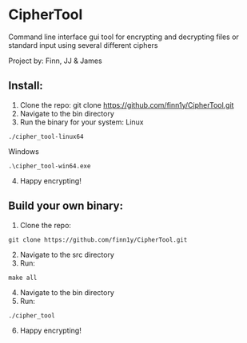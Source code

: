 # CipherTool

Command line interface gui tool for encrypting and decrypting files or standard input using several different ciphers

Project by: Finn, JJ & James

## Install:
  1. Clone the repo:
  git clone https://github.com/finn1y/CipherTool.git
  2. Navigate to the bin directory
  3. Run the binary for your system: 
  Linux
  ```
  ./cipher_tool-linux64
  ```
  Windows
  ```
  .\cipher_tool-win64.exe
  ```
  4. Happy encrypting!

## Build your own binary:
  1. Clone the repo:
  ```
  git clone https://github.com/finn1y/CipherTool.git
  ```
  2. Navigate to the src directory
  3. Run: 
  ```
  make all
  ```
  4. Navigate to the bin directory
  5. Run: 
  ```
  ./cipher_tool
  ```
  6. Happy encrypting!

